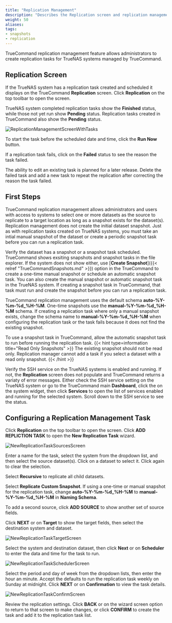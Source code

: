 ```yaml
---
title: "Replication Management"
description: "Describes the Replication screen and replication management feature for creating and viewing replication tasks in TrueCommand for TrueNAS systems."
weight: 50
aliases:
tags:
- snapshots
- replication
---
```


TrueCommand replication management feature allows administrators to create replication tasks for TrueNAS systems managed by TrueCommand. 

## Replication Screen
If the TrueNAS system has a replication task created and scheduled it displays on the TrueCommand **Replication** screen. 
Click **Replication** on the top toolbar to open the screen.

TrueNAS system completed replication tasks show the **Finished** status, while those not yet run show **Pending** status. 
Replication tasks created in TrueCommand also show the **Pending** status.

![ReplicationManagementScreenWithTasks](/images/TrueCommand/Replication/ReplicationManagementScreenWithTasks.png "Replication Management Screen")

To start the task before the scheduled date and time, click the <span class="iconify" data-icon="mdi:play"></span> **Run Now** button.

If a replication task fails, click on the **Failed** status to see the reason the task failed.

The ability to edit an existing task is planned for a later release. 
Delete the failed task and add a new task to repeat the replication after correcting the reason the task failed.

## First Steps
TrueCommand replication management allows administrators and users with access to systems to select one or more datasets as the source to replicate to a target location as long as a snapshot exists for the dataset(s). 
Replication management does not create the initial dataset snapshot. 
Just as with replication tasks created on TrueNAS systems, you must take an intial manual snapshot of the dataset or create a periodic snapshot task before you can run a replication task. 

Verify the dataset has a snapshot or a snapshot task scheduled. 
TrueCommand shows exsiting snapshots and snapshot tasks in the file explorer. 
If the system does not show either, use [**Create Snapshot**]({{< relref "TrueCommandSnapshots.md" >}}) option in the TrueCommand to create a one-time manual snapshot or schedule an automatic snapshot task. You can also create the manual snapshot or automatic snapshot task in the TrueNAS system.
If creating a snapshot task in TrueCommand, that task must run and create the snapshot before you can run a replication task.

TrueCommand replication management uses the default schema **auto-%Y-%m-%d_%H-%M**. 
One-time snapshots use the **manual-%Y-%m-%d_%H-%M** schema. 
If creating a replication task where only a manual snapshot exists, change the schema name to **manual-%Y-%m-%d_%H-%M** when configuring the replication task or the task fails because it does not find the existing snapshot. 

To use a snapshot task in TrueCommand, allow the automatic snapshot task to run before running the replication task.
{{< hint type=information title="Read Only Snapshots" >}}
The existing snapshot should not be read only. Replication manager cannot add a task if you select a dataset with a read only snapshot.
{{< /hint >}} 

Verify the SSH service on the TrueNAS systems is enabled and running. If not, the **Replication** screen does not populate and TrueCommand returns a variaty of error messages.
Either check the SSH service setting on the TrueNAS system or go to the TrueCommand main **Dashboard**, click the <span class="iconify" data-icon="ic:round-more-vert"></span> on the system widget, then click **Services** to open the list of services enabled and running for the selected system. Scroll down to the SSH service to see the status.

## Configuring a Replication Management Task
Click **Replication** on the top toolbar to open the screen. 
Click **ADD REPLICTION TASK** to open the **New Replication Task** wizard.

![NewReplicationTaskSourcesScreen](/images/TrueCommand/Replication/NewReplicationTaskSourcesScreen.png "New Replication Task Sources")

Enter a name for the task, select the system from the dropdown list, and then select the source dataset(s). 
Click on a dataset to select it. Click again to clear the selection.

Select **Recursive** to replicate all child datasets.

Select **Replicate Custom Snapshot**. 
If using a one-time or manual snapshot for the replication task, change **auto-%Y-%m-%d_%H-%M** to **manual-%Y-%m-%d_%H-%M** in **Naming Schema**.

To add a second source, click **ADD SOURCE** to show another set of source fields.

Click **NEXT** or on **Target** to show the target fields, then select the destination system and dataset.

![NewReplicationTaskTargetScreen](/images/TrueCommand/Replication/NewReplicationTaskTargetScreen.png "New Replication Task Target")

Select the system and destination dataset, then click **Next** or on **Scheduler** to enter the data and time for the task to run.

![NewReplicationTaskSchedulerScreen](/images/TrueCommand/Replication/NewReplicationTaskSchedulerScreen.png "New Replication Task Scheduler")

Select the period and day of week from the dropdown lists, then enter the hour an minute. Accept the defaults to run the replication task weekly on Sunday at midnight.
Click **NEXT** or on **Confirmation** to view the task details. 

![NewReplicationTaskConfirmScreen](/images/TrueCommand/Replication/NewReplicationTaskConfirmScreen.png "New Replication Task Confirmation")

Review the replication settings. 
Click **BACK** or on the wizard screen option to return to that screen to make changes, or click **CONFIRM** to create the task and add it to the replication task list.
